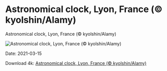 # Astronomical clock, Lyon, France (© kyolshin/Alamy)

Astronomical clock, Lyon, France (© kyolshin/Alamy)

![Astronomical clock, Lyon, France (© kyolshin/Alamy)](https://bing.com/th?id=OHR.LyonAstronomical_EN-US8367377789_UHD.jpg&w=1024&h=576)

Date: 2021-03-15

Download 4k: [Astronomical clock, Lyon, France (© kyolshin/Alamy)](https://bing.com/th?id=OHR.LyonAstronomical_EN-US8367377789_UHD.jpg)

